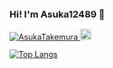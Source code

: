 ### Hi! I'm Asuka12489 👋

<!--
**Asuka12489/Asuka12489** is a ✨ _special_ ✨ repository because its `README.md` (this file) appears on your GitHub profile.

Here are some ideas to get you started:

- 🔭 I’m currently working on ...
- 🌱 I’m currently learning ...
- 👯 I’m looking to collaborate on ...
- 🤔 I’m looking for help with ...
- 💬 Ask me about ...
- 📫 How to reach me: ...
- 😄 Pronouns: ...
- ⚡ Fun fact: ...
-->


<p align="left">
  <a href="https://github.com/Asuka12489">
    <img src="https://komarev.com/ghpvc/?username=AsukaTakemura" alt="AsukaTakemura" />
  </a>
  <a href="https://github.com/Asuka12489">
    <img height="20" src="https://img.shields.io/github/followers/Asuka12489?label=follow&logo=github&style=flat" />
  </a>
</p>

[![Top Langs](https://github-readme-stats.vercel.app/api/top-langs/?username=Asuka12489)](https://github.com/Asuka12489/github-readme-stats)
